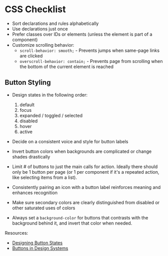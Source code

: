 # CSS Checklist

* Sort declarations and rules alphabetically
* Use declarations just once
* Prefer classes over IDs or elements (unless the element is part of a component)
* Customize scrolling behavior:
  - `scroll-behavior: smooth;` - Prevents jumps when same-page links are clicked
  - `overscroll-behavior: contain;` - Prevents page from scrolling when the bottom of the current element is reached

## Button Styling

- Design states in the following order:
  1. default
  1. focus
  1. expanded / toggled / selected
  1. disabled
  1. hover
  1. active

- Decide on a consistent voice and style for button labels

- Invert button colors when backgrounds are complicated or change shades drastically

- Limit # of buttons to just the main calls for action. Ideally there should only be 1 button per page (or 1 per component if it's a repeated action, like selecting items from a list).

- Consistently pairing an icon with a button label reinforces meaning and enhances recognition

- Make sure secondary colors are clearly distinguished from disabled or other saturated uses of colors

- Always set a `background-color` for buttons that contrasts with the background behind it, and invert that color when needed.

Resources:
- [Designing Button States][1]
- [Buttons in Design Systems][2]

[1]: https://cloudfour.com/thinks/designing-button-states/
[2]: https://medium.com/eightshapes-llc/buttons-in-design-systems-eac3acf7e23
